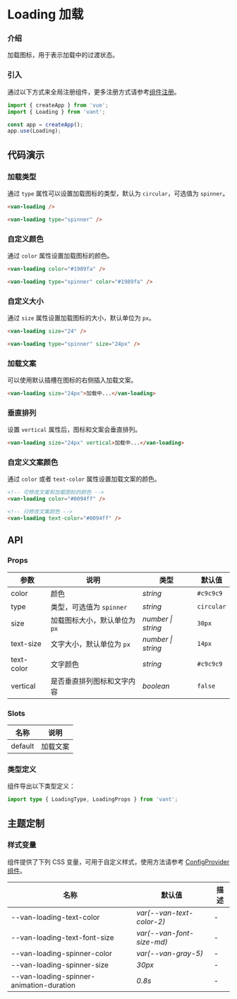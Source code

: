# Loading 加载

### 介绍

加载图标，用于表示加载中的过渡状态。

### 引入

通过以下方式来全局注册组件，更多注册方式请参考[组件注册](#/zh-CN/advanced-usage#zu-jian-zhu-ce)。

```js
import { createApp } from 'vue';
import { Loading } from 'vant';

const app = createApp();
app.use(Loading);
```

## 代码演示

### 加载类型

通过 `type` 属性可以设置加载图标的类型，默认为 `circular`，可选值为 `spinner`。

```html
<van-loading />

<van-loading type="spinner" />
```

### 自定义颜色

通过 `color` 属性设置加载图标的颜色。

```html
<van-loading color="#1989fa" />

<van-loading type="spinner" color="#1989fa" />
```

### 自定义大小

通过 `size` 属性设置加载图标的大小，默认单位为 `px`。

```html
<van-loading size="24" />

<van-loading type="spinner" size="24px" />
```

### 加载文案

可以使用默认插槽在图标的右侧插入加载文案。

```html
<van-loading size="24px">加载中...</van-loading>
```

### 垂直排列

设置 `vertical` 属性后，图标和文案会垂直排列。

```html
<van-loading size="24px" vertical>加载中...</van-loading>
```

### 自定义文案颜色

通过 `color` 或者 `text-color` 属性设置加载文案的颜色。

```html
<!-- 可修改文案和加载图标的颜色 -->
<van-loading color="#0094ff" />

<!-- 只修改文案颜色 -->
<van-loading text-color="#0094ff" />
```

## API

### Props

| 参数       | 说明                          | 类型               | 默认值     |
| ---------- | ----------------------------- | ------------------ | ---------- |
| color      | 颜色                          | _string_           | `#c9c9c9`  |
| type       | 类型，可选值为 `spinner`      | _string_           | `circular` |
| size       | 加载图标大小，默认单位为 `px` | _number \| string_ | `30px`     |
| text-size  | 文字大小，默认单位为 `px`     | _number \| string_ | `14px`     |
| text-color | 文字颜色                      | _string_           | `#c9c9c9`  |
| vertical   | 是否垂直排列图标和文字内容    | _boolean_          | `false`    |

### Slots

| 名称    | 说明     |
| ------- | -------- |
| default | 加载文案 |

### 类型定义

组件导出以下类型定义：

```ts
import type { LoadingType, LoadingProps } from 'vant';
```

## 主题定制

### 样式变量

组件提供了下列 CSS 变量，可用于自定义样式，使用方法请参考 [ConfigProvider 组件](#/zh-CN/config-provider)。

| 名称                                     | 默认值                    | 描述 |
| ---------------------------------------- | ------------------------- | ---- |
| --van-loading-text-color                 | _var(--van-text-color-2)_ | -    |
| --van-loading-text-font-size             | _var(--van-font-size-md)_ | -    |
| --van-loading-spinner-color              | _var(--van-gray-5)_       | -    |
| --van-loading-spinner-size               | _30px_                    | -    |
| --van-loading-spinner-animation-duration | _0.8s_                    | -    |
